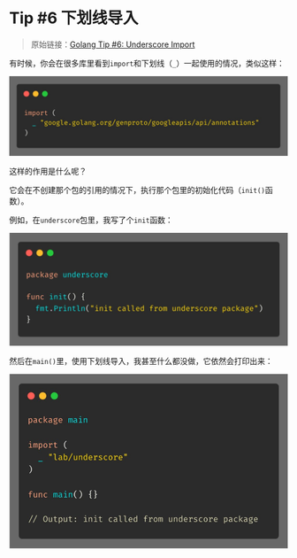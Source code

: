 # Tip #6 下划线导入

>  原始链接：[Golang Tip #6: Underscore Import](https://twitter.com/func25/status/1729113992902361111)
>

有时候，你会在很多库里看到`import`和下划线（`_`）一起使用的情况，类似这样：

![](./images/006/006_01.jpg)

这样的作用是什么呢？

它会在不创建那个包的引用的情况下，执行那个包里的初始化代码（`init()`函数）。

例如，在`underscore`包里，我写了个`init`函数：

![](./images/006/006_02.jpg)

然后在`main()`里，使用下划线导入，我甚至什么都没做，它依然会打印出来：

![](./images/006/006_03.jpg)